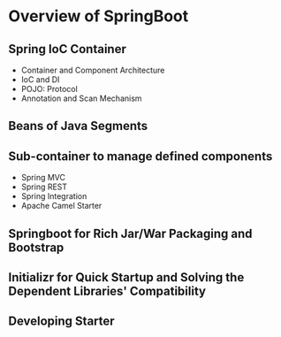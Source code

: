# Overview of SpringBoot

## Spring IoC Container
- Container and Component Architecture
- IoC and DI
- POJO: Protocol
- Annotation and Scan Mechanism

## Beans of Java Segments

## Sub-container to manage defined components
- Spring MVC
- Spring REST
- Spring Integration
- Apache Camel Starter

## Springboot for Rich Jar/War Packaging and Bootstrap

## Initializr for Quick Startup and Solving the Dependent Libraries' Compatibility

## Developing Starter